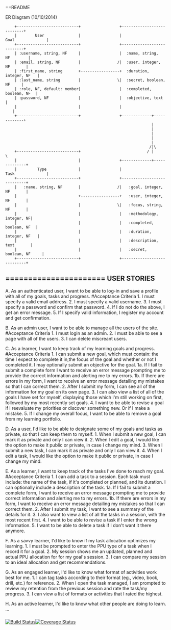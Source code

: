 ==README

ER Diagram (10/10/2014)
```
    +---------------------------+                 +---------------------------+       
    |        User               |                 |         Goal              |       
    +---------------------------+                 +---------------------------+       
    | :username, string, NF     |                 |  :name, string, NF        |       
    | :email, string, NF        |                /|  :user, integer, NF       |       
    | :first_name, string       +-----------------+  :duration, integer, NF   |
    | :last_name, string        |                \|  :secret, boolean, NF     |
    | :role, NF, default: member|                 |  :completed, boolean, NF  | 
    | :password, NF             |                 |  :objective, text         |
    |                           |                 |                           |       
    +---------------------------+                 +-------------+-------------+       
                                                                |                     
                                                                |                     
                                                                |                     
                                                                |                     
                                                                |                     
                                                               /|\                    
    +---------------------------+                             / | \                   
    |                           |                 +-------------+--------------+      
    |         Type              |                 |          Task              |      
    +---------------------------+                 +----------------------------+      
    |   :name, string, NF       |                /|   :goal, integer, NF       |      
    |                           +-----------------+   :user, integer, NF       |      
    |                           |                \|   :focus, string, NF       |     
    |                           |                 |   :methodology, integer, NF|
    |                           |                 |   :completed, boolean, NF  |      
    |                           |                 |   :duration, integer, NF   |     
    |                           |                 |   :description, text       | 
    |                           |                 |   :secret, boolean, NF     |
    +---------------------------+                 +----------------------------+      
```
======================
USER STORIES
----------------------

A. As an authenticated user, I want to be able to log-in and save a profile
    with all of my goals, tasks and progress.
    #Acceptance Criteria
      1. I must specify a valid email address.
      2. I must specify a valid username.
      3. I must specify a password and confirm that password.
      4. If I do not do the above, I get an error message.
      5.  If I specify valid information, I register my account and get confirmation.

B.  As an admin user, I want to be able to manage all the users of the site.
    #Acceptance Criteria
      1. I must login as an admin.
      2. I must be able to see a page with all of the users.
      3. I can delete miscreant users.

C.  As a learner, I want to keep track of my learning goals and progress.
    #Acceptance Criteria
      1.  I can submit a new goal, which must contain: the time I expect to
          complete it in,the focus of the goal and whether or not I completed
          it. I may optionally submit an objective for the goal.
        1a. If I fail to submit a complete form I want to receive an error
            message prompting me to provide the correct information and alerting
            me to my errors.
        1b.  If there are errors in my form, I want to receive an error message
            detailing my mistakes so that I can correct them.
      2.  After I submit my form, I can see all of the information for my goal
          on its own page.
      3.  I can also view a list of all of the goals I have set for myself,
          displaying those which I'm still working on first, followed by my
          most recently set goals.
      4.  I want to be able to revise a goal if I reevaluate my priorities or
          discover something new. Or if I make a mistake.
      5.  If I change my overall focus, I want to be able to remove a goal from
          my learning portfolio.

D.  As a user, I'd like to be able to designate some of my goals and tasks as
    private, so that I can keep them to myself.
      1.  When I submit a new goal, I can mark it as private and only I can view it.
      2.  When I edit a goal, I would like the option to make it public or private,
          in case I change my mind.
      3.  When I submit a new task, I can mark it as private and only I can view it.
      4.  When I edit a task, I would like the option to make it public or private,
          in case I change my mind.

E.  As a learner, I want to keep track of the tasks I've done to reach my goal.
    #Acceptance Criteria
      1.  I can add a task to a session. Each task must include: the name of the
          task, if it's completed or planned, and its duration. I can optionally
          include a description of the task.
        1a. If I fail to submit a complete form, I want to receive an error message
            prompting me to provide correct information and alerting me to my errors.
        1b. If there are errors in my form, I want to receive an error message
            detailing my mistakes so that I can correct them.
      2.  After I submit my task, I want to see a summary of the details for it.
      3.  I also want to view a list of all the tasks in a session, with the most
          recent first.
      4.  I want to be able to revise a task if I enter the wrong information.
      5.  I want to be able to delete a task if I don't want it there anymore.

F. As a savvy learner, I'd like to know if my task allocation optimizes my learning.
      1.  I must be prompted to enter the PPU type of a task when I record it for
          a goal.
      2.  My session shows me an updated, planned and actual PPU allocation for
          for my goal's session.
      3.  I can compare my session to an ideal allocation and get recommendations.

G.  As an engaged learner, I'd like to know what format of activities work best for me.
      1.  I can tag tasks according to their format (eg., video, book, drill, etc.)
          for reference.
      2.  When I open the task managed, I am prompted to review my retention from
          the previous session and rate the task/my progress.
      3.  I can view a list of formats or activities that I rated the highest.

H.   As an active learner, I'd like to know what other people are doing to learn.
...

#####
[![Build Status](https://travis-ci.org/kms617/toy.svg?branch=master)](https://travis-ci.org/kms617/toy)[![Coverage Status](https://coveralls.io/repos/kms617/toy/badge.png)](https://coveralls.io/r/kms617/toy)
